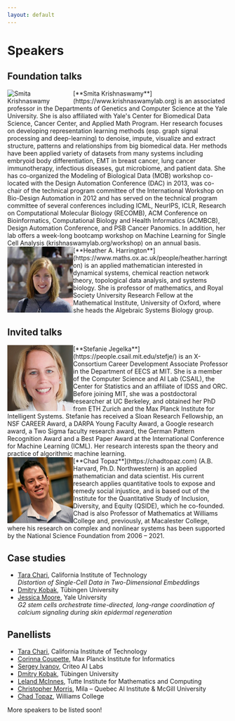 ```yaml
---
layout: default
---
```


# Speakers

## Foundation talks

<div class='orgWrapper'>
<img align="left" src="https://tda-in-ml.github.io/assets/images/sk.jpg" alt="Smita Krishnaswamy" width="150">
<div class='bioWrapper'>
[**Smita Krishnaswamy**](https://www.krishnaswamylab.org) is an associated professor in the Departments of Genetics and Computer Science at the Yale University. She is also affiliated with Yale's Center for Biomedical Data Science, Cancer Center, and Applied Math Program. Her research focuses on developing representation learning methods (esp. graph signal processing and deep-learning) to denoise, impute, visualize and extract structure, patterns and relationships from big biomedical data. Her methods have been applied variety of datasets from many systems including embryoid body differentiation, EMT in breast cancer, lung cancer immunotherapy, infectious diseases, gut microbiome, and patient data. She has co-organized the Modeling of Biological Data (MOB) workshop co-located with the Design Automation Conference (DAC) in 2013, was co-chair of the technical program committee of the International Workshop on Bio-Design Automation in 2012 and has served on the technical program committee of several conferences including ICML, NeurIPS, ICLR,  Research on Computational Molecular Biology (RECOMB), ACM Conference on Bioinformatics, Computational Biology  and Health Informatics (ACMBCB), Design Automation Conference, and PSB Cancer Panomics. In addition, her lab offers a week-long bootcamp workshop on Machine Learning for Single Cell Analysis (krishnaswamylab.org/workshop) on an annual basis.
</div>
</div>

<div class='orgWrapper'>
<img align="left" src="/assets/images/hh.jpg" alt="Heather Harrington" width="150">
<div class='bioWrapper'>
[**Heather A. Harrington**](https://www.maths.ox.ac.uk/people/heather.harrington) is an applied mathematician interested in dynamical systems, chemical reaction network theory, topological data analysis, and systems biology. She is professor of mathematics, and Royal Society University Research Fellow at the Mathematical Institute, University of Oxford, where she heads the Algebraic Systems Biology group.
</div>
</div>

## Invited talks

<div class='orgWrapper'>
<img align="left" src="/assets/images/sj.jpg" alt="Stefanie Jegelka" width="150">
<div class='bioWrapper'>
[**Stefanie Jegelka**](https://people.csail.mit.edu/stefje/)
is an X-Consortium Career Development Associate
Professor in the Department of EECS at MIT. She is a member of the
Computer Science and AI Lab (CSAIL), the Center for Statistics and an
affiliate of IDSS and ORC. Before joining MIT, she was a postdoctoral
researcher at UC Berkeley, and obtained her PhD from ETH Zurich and the
Max Planck Institute for Intelligent Systems. Stefanie has received
a Sloan Research Fellowship, an NSF CAREER Award, a DARPA Young Faculty
Award, a Google research award, a Two Sigma faculty research award, the
German Pattern Recognition Award and a Best Paper Award at the
International Conference for Machine Learning (ICML). Her research
interests span the theory and practice of algorithmic machine learning.
</div>
</div>

<div class='orgWrapper'>
<img align="left" src="/assets/images/ct.png" alt="Chad Topaz" width="150">
<div class='bioWrapper'>
[**Chad Topaz**](https://chadtopaz.com) (A.B. Harvard, Ph.D. Northwestern)
is an applied mathematician and data scientist. His current research
applies quantitative tools to expose and remedy social injustice, and is
based out of the Institute for the Quantitative Study of Inclusion,
Diversity, and Equity (QSIDE), which he co-founded. Chad is also
Professor of Mathematics at Williams College and, previously, at
Macalester College, where his research on complex and nonlinear systems
has been supported by the National Science Foundation from 2006 – 2021.
</div>
</div>

## Case studies

- [Tara Chari](https://scholar.google.com/citations?user=ivMagPQAAAAJ&hl=en), California Institute of Technology<br />
  *Distortion of Single-Cell Data in Two-Dimensional Embeddings*
- [Dmitry Kobak](https://dkobak.github.io), Tübingen University
- [Jessica Moore](https://www.linkedin.com/in/jessica-moore-b0298794/), Yale University<br />
  *G2 stem cells orchestrate time-directed, long-range coordination of calcium signaling during skin epidermal regeneration*

## Panellists

- [Tara Chari](https://scholar.google.com/citations?user=ivMagPQAAAAJ&hl=en), California Institute of Technology
- [Corinna Coupette](https://people.mpi-inf.mpg.de/~coupette), Max Planck Institute for Informatics
- [Sergey Ivanov](https://nd7141.github.io/), Criteo AI Labs
- [Dmitry Kobak](https://dkobak.github.io), Tübingen University
- [Leland McInnes](https://ca.linkedin.com/in/leland-mcinnes-406233103),
  Tutte Institute for Mathematics and Computing
- [Christopher Morris](https://chrsmrrs.github.io), Mila – Quebec AI Institute \& McGill University
- [Chad Topaz](https://chadtopaz.com), Williams College

More speakers to be listed soon!
